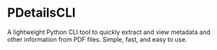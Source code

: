 # PDetailsCLI
A lightweight Python CLI tool to quickly extract and view metadata and other information from PDF files. Simple, fast, and easy to use.
